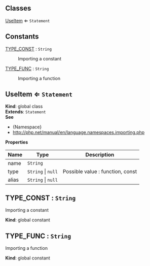 ## Classes

<dl>
<dt><a href="#UseItem">UseItem</a> ⇐ <code>Statement</code></dt>
<dd></dd>
</dl>

## Constants

<dl>
<dt><a href="#TYPE_CONST">TYPE_CONST</a> : <code>String</code></dt>
<dd><p>Importing a constant</p>
</dd>
<dt><a href="#TYPE_FUNC">TYPE_FUNC</a> : <code>String</code></dt>
<dd><p>Importing a function</p>
</dd>
</dl>

<a name="UseItem"></a>

## UseItem ⇐ <code>Statement</code>
**Kind**: global class  
**Extends**: <code>Statement</code>  
**See**

- {Namespace}
- http://php.net/manual/en/language.namespaces.importing.php

**Properties**

| Name | Type | Description |
| --- | --- | --- |
| name | <code>String</code> |  |
| type | <code>String</code> \| <code>null</code> | Possible value : function, const |
| alias | <code>String</code> \| <code>null</code> |  |

<a name="TYPE_CONST"></a>

## TYPE\_CONST : <code>String</code>
Importing a constant

**Kind**: global constant  
<a name="TYPE_FUNC"></a>

## TYPE\_FUNC : <code>String</code>
Importing a function

**Kind**: global constant  
